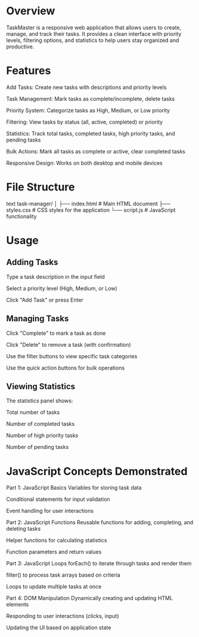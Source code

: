 # Overview

TaskMaster is a responsive web application that allows users to create, manage, and track their tasks. It provides a clean interface with priority levels, filtering options, and statistics to help users stay organized and productive.

# Features

Add Tasks: Create new tasks with descriptions and priority levels

Task Management: Mark tasks as complete/incomplete, delete tasks

Priority System: Categorize tasks as High, Medium, or Low priority

Filtering: View tasks by status (all, active, completed) or priority

Statistics: Track total tasks, completed tasks, high priority tasks, and pending tasks

Bulk Actions: Mark all tasks as complete or active, clear completed tasks

Responsive Design: Works on both desktop and mobile devices

# File Structure

text
task-manager/
│
├── index.html # Main HTML document
├── styles.css # CSS styles for the application
└── script.js # JavaScript functionality

# Usage

## Adding Tasks

Type a task description in the input field

Select a priority level (High, Medium, or Low)

Click "Add Task" or press Enter

## Managing Tasks

Click "Complete" to mark a task as done

Click "Delete" to remove a task (with confirmation)

Use the filter buttons to view specific task categories

Use the quick action buttons for bulk operations

## Viewing Statistics

The statistics panel shows:

Total number of tasks

Number of completed tasks

Number of high priority tasks

Number of pending tasks

# JavaScript Concepts Demonstrated

Part 1: JavaScript Basics
Variables for storing task data

Conditional statements for input validation

Event handling for user interactions

Part 2: JavaScript Functions
Reusable functions for adding, completing, and deleting tasks

Helper functions for calculating statistics

Function parameters and return values

Part 3: JavaScript Loops
forEach() to iterate through tasks and render them

filter() to process task arrays based on criteria

Loops to update multiple tasks at once

Part 4: DOM Manipulation
Dynamically creating and updating HTML elements

Responding to user interactions (clicks, input)

Updating the UI based on application state
